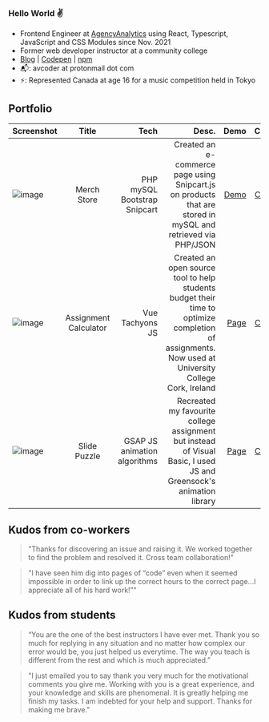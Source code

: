 ### Hello World :v:

- Frontend Engineer at [AgencyAnalytics](https://agencyanalytics.com/) using React, Typescript, JavaScript and CSS Modules since Nov. 2021
- Former web developer instructor at a community college
- [Blog](https://codevilla.hashnode.dev/) | [Codepen](https://codepen.io/avcoder) | [npm](https://www.npmjs.com/package/html5entitieses6)
- 📬: avcoder at protonmail dot com
- ⚡: Represented Canada at age 16 for a music competition held in Tokyo

## Portfolio
| Screenshot    | Title         | Tech  | Desc.   | Demo  | Code |
| ------------- |:-------------:| -----:| -----:| -----:|-----:|
|![image](https://user-images.githubusercontent.com/7874705/190830278-f0c8e166-a189-44d0-ab27-e721cb44ac32.png)|Merch Store|PHP mySQL Bootstrap Snipcart|Created an e-commerce page using Snipcart.js on products that are stored in mySQL and retrieved via PHP/JSON|[Demo](https://lamp.computerstudi.es/~Albert2/comp1006/week12/merch.php)|[Code](https://github.com/avcoder/c1006-gametracker)|
| ![image](https://user-images.githubusercontent.com/7874705/190830935-c255c691-742f-4b5a-b714-2dfc5a32dc2c.png) | Assignment Calculator | Vue Tachyons JS | Created an open source tool to help students budget their time to optimize completion of assignments. Now used at University College Cork, Ireland | [Page](https://www.ucc.ie/en/skillscentre/assignment-calculator/) | [Code](https://github.com/avcoder/assignment_calculator)
|![image](https://user-images.githubusercontent.com/7874705/190831333-210e4abe-865d-40ed-8223-b65015c31f82.png)|Slide Puzzle|GSAP JS animation algorithms|Recreated my favourite college assignment but instead of Visual Basic, I used JS and Greensock's animation library|[Page](https://slide-puzzle-game.netlify.app/)|[Code](https://github.com/avcoder/slide_puzzle)|



## Kudos from co-workers
> "Thanks for discovering an issue and raising it. We worked together to find the problem and resolved it. Cross team collaboration!"

> "I have seen him dig into pages of “code” even when it seemed impossible in order to link up the correct hours to the correct page...I appreciate all of his hard work!”"

## Kudos from students
> “You are the one of the best instructors I have ever met. Thank you so much for replying in any situation and no matter how complex our error would be, you just helped us everytime. The way you teach is different from the rest and which is much appreciated.”

> "I just emailed you to say thank you very much for the motivational comments you give me. Working with you is a great experience, and your knowledge and skills are phenomenal. It is greatly helping me finish my tasks. I am indebted for your help and support. Thanks for making me brave."
